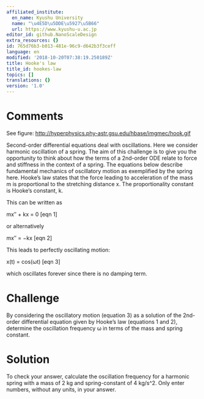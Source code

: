 ```yaml
---
affiliated_institute:
  en_name: Kyushu University
  name: "\u4E5D\u5DDE\u5927\u5B66"
  url: https://www.kyushu-u.ac.jp
editor_id: github.NanoScaleDesign
extra_resources: {}
id: 765d76b3-b013-481e-96c9-d642b3f3ceff
language: en
modified: '2018-10-20T07:38:19.250189Z'
title: Hooke's law
title_id: hookes-law
topics: []
translations: {}
version: '1.0'
---
```


# Comments

See figure: http://hyperphysics.phy-astr.gsu.edu/hbase/imgmec/hook.gif

Second-order differential equations deal with oscillations. Here we consider harmonic oscillation of a spring. The aim of this challenge is to give you the opportunity to think about how the terms of a 2nd-order ODE relate to force and stiffness in the context of a spring.
The equations below describe fundamental mechanics of oscillatory motion as exemplified by the spring here. Hooke’s law states that the force leading to acceleration of the mass m is proportional to the stretching distance x. The proportionality constant is Hooke’s constant, k.

This can be written as

mx′′ + kx = 0      [eqn 1]

or alternatively

mx′′ = −kx      [eqn 2]

This leads to perfectly oscillating motion:

x(t) = cos(ωt)      [eqn 3]

which oscillates forever since there is no damping term.

# Challenge

By considering the oscillatory motion (equation 3) as a solution of the 2nd-order differential equation given by Hooke’s law (equations 1 and 2), determine the oscillation frequency ω in terms of the mass and spring constant.

# Solution

To check your answer, calculate the oscillation frequency for a harmonic spring with a mass of 2 kg and spring-constant of 4 kg/s^2. Only enter numbers, without any units, in your answer.
